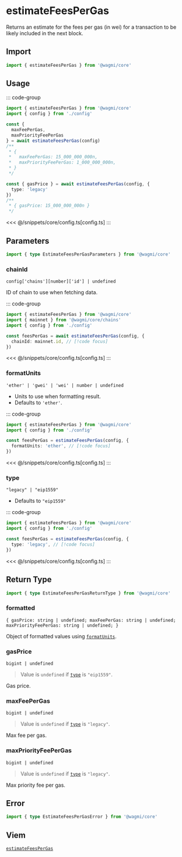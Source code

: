 <script setup>
const packageName = '@wagmi/core'
const actionName = 'estimateFeesPerGas'
const typeName = 'EstimateFeesPerGas'
</script>

# estimateFeesPerGas

Returns an estimate for the fees per gas (in wei) for a transaction to be likely included in the next block.

## Import

```ts
import { estimateFeesPerGas } from '@wagmi/core'
```

## Usage

::: code-group

```ts [index.ts]
import { estimateFeesPerGas } from '@wagmi/core'
import { config } from './config'

const {
  maxFeePerGas,
  maxPriorityFeePerGas
} = await estimateFeesPerGas(config)
/**
 * {
 *   maxFeePerGas: 15_000_000_000n,
 *   maxPriorityFeePerGas: 1_000_000_000n,
 * }
 */

const { gasPrice } = await estimateFeesPerGas(config, {
  type: 'legacy'
})
/** 
 * { gasPrice: 15_000_000_000n } 
 */
```

<<< @/snippets/core/config.ts[config.ts]
:::

## Parameters

```ts
import { type EstimateFeesPerGasParameters } from '@wagmi/core'
```

### chainId

`config['chains'][number]['id'] | undefined`

ID of chain to use when fetching data.

::: code-group

```ts [index.ts]
import { estimateFeesPerGas } from '@wagmi/core'
import { mainnet } from '@wagmi/core/chains'
import { config } from './config'

const feesPerGas = await estimateFeesPerGas(config, {
  chainId: mainnet.id, // [!code focus]
})
```

<<< @/snippets/core/config.ts[config.ts]
:::

### formatUnits

`'ether' | 'gwei' | 'wei' | number | undefined`

- Units to use when formatting result.
- Defaults to `'ether'`.

::: code-group

```ts [index.ts]
import { estimateFeesPerGas } from '@wagmi/core'
import { config } from './config'

const feesPerGas = estimateFeesPerGas(config, {
  formatUnits: 'ether', // [!code focus]
})
```

<<< @/snippets/core/config.ts[config.ts]
:::

### type

`"legacy" | "eip1559"`

- Defaults to `"eip1559"`

::: code-group

```ts [index.ts]
import { estimateFeesPerGas } from '@wagmi/core'
import { config } from './config'

const feesPerGas = estimateFeesPerGas(config, {
  type: 'legacy', // [!code focus]
})
```

<<< @/snippets/core/config.ts[config.ts]
:::

## Return Type

```ts
import { type EstimateFeesPerGasReturnType } from '@wagmi/core'
```

### formatted

`{ gasPrice: string | undefined; maxFeePerGas: string | undefined; maxPriorityFeePerGas: string | undefined; }`

Object of formatted values using [`formatUnits`](#formatunits).

### gasPrice

`bigint | undefined`

> Value is `undefined` if [`type`](#type) is `"eip1559"`.

Gas price.

### maxFeePerGas

`bigint | undefined`

> Value is `undefined` if [`type`](#type) is `"legacy"`.

Max fee per gas.

### maxPriorityFeePerGas

`bigint | undefined`

> Value is `undefined` if [`type`](#type) is `"legacy"`.

Max priority fee per gas.

## Error

```ts
import { type EstimateFeesPerGasError } from '@wagmi/core'
```

<!--@include: @shared/query-imports.md-->

## Viem

[`estimateFeesPerGas`](https://viem.sh/docs/actions/public/estimateFeesPerGas.html)
